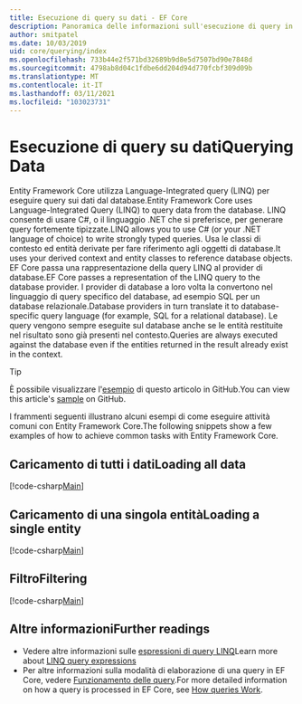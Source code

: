 ```yaml
---
title: Esecuzione di query su dati - EF Core
description: Panoramica delle informazioni sull'esecuzione di query in Entity Framework Core
author: smitpatel
ms.date: 10/03/2019
uid: core/querying/index
ms.openlocfilehash: 733b44e2f571bd32689b9d8e5d7507bd90e7848d
ms.sourcegitcommit: 4798ab8d04c1fdbe6dd204d94d770fcbf309d09b
ms.translationtype: MT
ms.contentlocale: it-IT
ms.lasthandoff: 03/11/2021
ms.locfileid: "103023731"
---
```

# <a name="querying-data"></a><span data-ttu-id="6b3ea-103">Esecuzione di query su dati</span><span class="sxs-lookup"><span data-stu-id="6b3ea-103">Querying Data</span></span>

<span data-ttu-id="6b3ea-104">Entity Framework Core utilizza Language-Integrated query (LINQ) per eseguire query sui dati dal database.</span><span class="sxs-lookup"><span data-stu-id="6b3ea-104">Entity Framework Core uses Language-Integrated Query (LINQ) to query data from the database.</span></span> <span data-ttu-id="6b3ea-105">LINQ consente di usare C#, o il linguaggio .NET che si preferisce, per generare query fortemente tipizzate.</span><span class="sxs-lookup"><span data-stu-id="6b3ea-105">LINQ allows you to use C# (or your .NET language of choice) to write strongly typed queries.</span></span> <span data-ttu-id="6b3ea-106">Usa le classi di contesto ed entità derivate per fare riferimento agli oggetti di database.</span><span class="sxs-lookup"><span data-stu-id="6b3ea-106">It uses your derived context and entity classes to reference database objects.</span></span> <span data-ttu-id="6b3ea-107">EF Core passa una rappresentazione della query LINQ al provider di database.</span><span class="sxs-lookup"><span data-stu-id="6b3ea-107">EF Core passes a representation of the LINQ query to the database provider.</span></span> <span data-ttu-id="6b3ea-108">I provider di database a loro volta la convertono nel linguaggio di query specifico del database, ad esempio SQL per un database relazionale.</span><span class="sxs-lookup"><span data-stu-id="6b3ea-108">Database providers in turn translate it to database-specific query language (for example, SQL for a relational database).</span></span> <span data-ttu-id="6b3ea-109">Le query vengono sempre eseguite sul database anche se le entità restituite nel risultato sono già presenti nel contesto.</span><span class="sxs-lookup"><span data-stu-id="6b3ea-109">Queries are always executed against the database even if the entities returned in the result already exist in the context.</span></span>

> [!TIP]
> <span data-ttu-id="6b3ea-110">È possibile visualizzare l'[esempio](https://github.com/dotnet/EntityFramework.Docs/tree/main/samples/core/Querying/Overview) di questo articolo in GitHub.</span><span class="sxs-lookup"><span data-stu-id="6b3ea-110">You can view this article's [sample](https://github.com/dotnet/EntityFramework.Docs/tree/main/samples/core/Querying/Overview) on GitHub.</span></span>

<span data-ttu-id="6b3ea-111">I frammenti seguenti illustrano alcuni esempi di come eseguire attività comuni con Entity Framework Core.</span><span class="sxs-lookup"><span data-stu-id="6b3ea-111">The following snippets show a few examples of how to achieve common tasks with Entity Framework Core.</span></span>

## <a name="loading-all-data"></a><span data-ttu-id="6b3ea-112">Caricamento di tutti i dati</span><span class="sxs-lookup"><span data-stu-id="6b3ea-112">Loading all data</span></span>

[!code-csharp[Main](../../../samples/core/Querying/Overview/Program.cs#LoadingAllData)]

## <a name="loading-a-single-entity"></a><span data-ttu-id="6b3ea-113">Caricamento di una singola entità</span><span class="sxs-lookup"><span data-stu-id="6b3ea-113">Loading a single entity</span></span>

[!code-csharp[Main](../../../samples/core/Querying/Overview/Program.cs#LoadingSingleEntity)]

## <a name="filtering"></a><span data-ttu-id="6b3ea-114">Filtro</span><span class="sxs-lookup"><span data-stu-id="6b3ea-114">Filtering</span></span>

[!code-csharp[Main](../../../samples/core/Querying/Overview/Program.cs#Filtering)]

## <a name="further-readings"></a><span data-ttu-id="6b3ea-115">Altre informazioni</span><span class="sxs-lookup"><span data-stu-id="6b3ea-115">Further readings</span></span>

- <span data-ttu-id="6b3ea-116">Vedere altre informazioni sulle [espressioni di query LINQ](/dotnet/csharp/programming-guide/concepts/linq/basic-linq-query-operations)</span><span class="sxs-lookup"><span data-stu-id="6b3ea-116">Learn more about [LINQ query expressions](/dotnet/csharp/programming-guide/concepts/linq/basic-linq-query-operations)</span></span>
- <span data-ttu-id="6b3ea-117">Per altre informazioni sulla modalità di elaborazione di una query in EF Core, vedere [Funzionamento delle query](xref:core/querying/how-query-works).</span><span class="sxs-lookup"><span data-stu-id="6b3ea-117">For more detailed information on how a query is processed in EF Core, see [How queries Work](xref:core/querying/how-query-works).</span></span>
